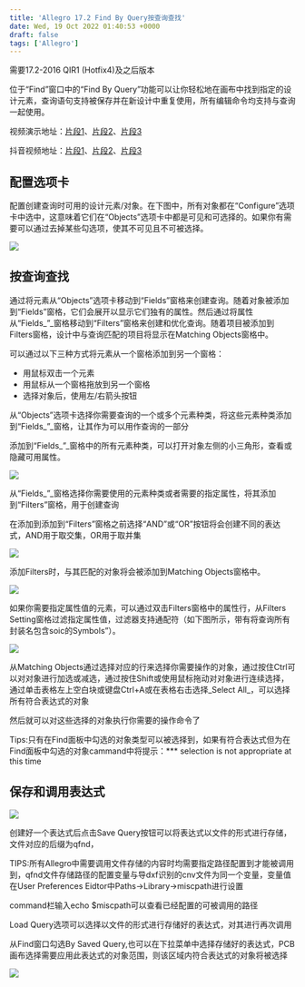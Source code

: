 ```yaml
---
title: 'Allegro 17.2 Find By Query按查询查找'
date: Wed, 19 Oct 2022 01:40:53 +0000
draft: false
tags: ['Allegro']
---
```


需要17.2-2016 QIR1 (Hotfix4)及之后版本

位于“Find”窗口中的“Find By Query”功能可以让你轻松地在画布中找到指定的设计元素，查询语句支持被保存并在新设计中重复使用，所有编辑命令均支持与查询一起使用。

视频演示地址：[片段1](https://www.ixigua.com/7159482072200184356)、[片段2](https://www.ixigua.com/7159484170048274974)、[片段3](https://www.ixigua.com/7159486131522929189)

抖音视频地址：[片段1](https://v.douyin.com/M4nMsjQ/)、[片段2](https://v.douyin.com/M4nybWJ/)、[片段3](https://v.douyin.com/M4nV4sU/)

配置选项卡
-----

配置创建查询时可用的设计元素/对象。在下图中，所有对象都在“Configure”选项卡中选中，这意味着它们在“Objects”选项卡中都是可见和可选择的。如果你有需要可以通过去掉某些勾选项，使其不可见且不可被选择。

![](https://a1024.synology.me:222/images/blog2022/algPN-353.gif)

按查询查找
-----

通过将元素从“Objects”选项卡移动到“Fields”窗格来创建查询。随着对象被添加到“Fields”窗格，它们会展开以显示它们独有的属性。然后通过将属性从“Fields_”_窗格移动到“Filters”窗格来创建和优化查询。随着项目被添加到Filters窗格，设计中与查询匹配的项目将显示在Matching Objects窗格中。

可以通过以下三种方式将元素从一个窗格添加到另一个窗格：

*   用鼠标双击一个元素
*   用鼠标从一个窗格拖放到另一个窗格
*   选择对象后，使用左/右箭头按钮

从“Objects”选项卡选择你需要查询的一个或多个元素种类，将这些元素种类添加到“Fields_”_窗格，让其作为可以用作查询的一部分

添加到“Fields_”_窗格中的所有元素种类，可以打开对象左侧的小三角形，查看或隐藏可用属性。

![](https://a1024.synology.me:222/images/blog2022/algPN-354.gif)

从“Fields_”_窗格选择你需要使用的元素种类或者需要的指定属性，将其添加到“Filters”窗格，用于创建查询

在添加到添加到“Filters”窗格之前选择“AND”或“OR”按钮将会创建不同的表达式，AND用于取交集，OR用于取并集

![](https://a1024.synology.me:222/images/blog2022/algPN-356.gif)

添加Filters时，与其匹配的对象将会被添加到Matching Objects窗格中。

![](https://a1024.synology.me:222/images/blog2022/algPN-359.gif)

如果你需要指定属性值的元素，可以通过双击Filters窗格中的属性行，从Filters Setting窗格过滤指定属性值，过滤器支持通配符（如下图所示，带有将查询所有封装名包含soic的Symbols”）。

![](https://a1024.synology.me:222/images/blog2022/algPN-362.gif)

从Matching Objects通过选择对应的行来选择你需要操作的对象，通过按住Ctrl可以对对象进行加选或减选，通过按住Shift或使用鼠标拖动对对象进行连续选择，通过单击表格左上空白块或键盘Ctrl+A或在表格右击选择_Select All_，可以选择所有符合表达式的对象

然后就可以对这些选择的对象执行你需要的操作命令了

Tips:只有在Find面板中勾选的对象类型可以被选择到，如果有符合表达式但为在Find面板中勾选的对象cammand中将提示：\*\*\* selection is not appropriate at this time

保存和调用表达式
--------

![](https://a1024.synology.me:222/images/blog2022/findbyquery1.png)

创建好一个表达式后点击Save Query按钮可以将表达式以文件的形式进行存储，文件对应的后缀为qfnd，

TIPS:所有Allegro中需要调用文件存储的内容时均需要指定路径配置到才能被调用到，qfnd文件存储路径的配置变量与导dxf识别的cnv文件为同一个变量，变量值在User Preferences Eidtor中Paths->Library->miscpath进行设置

command栏输入echo $miscpath可以查看已经配置的可被调用的路径

Load Query选项可以选择以文件的形式进行存储好的表达式，对其进行再次调用

从Find窗口勾选By Saved Query,也可以在下拉菜单中选择存储好的表达式，PCB画布选择需要应用此表达式的对象范围，则该区域内符合表达式的对象将被选择

![](https://a1024.synology.me:222/images/blog2022/findbyquery2.png)